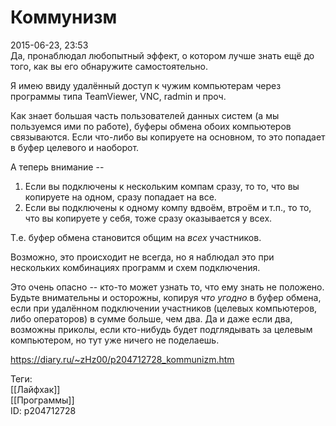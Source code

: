 Коммунизм
==========

   
 2015-06-23, 23:53   
  Да, пронаблюдал любопытный эффект, о котором лучше знать ещё до того, как вы его обнаружите самостоятельно.   
   
 Я имею ввиду удалённый доступ к чужим компьютерам через программы типа TeamViewer, VNC, radmin и проч.   
   
 Как знает большая часть пользователей данных систем (а мы пользуемся ими по работе), буферы обмена обоих компьютеров связываются. Если что-либо вы копируете на основном, то это попадает в буфер целевого и наоборот.   
   
 А теперь внимание --   
 1) Если вы подключены к нескольким компам сразу, то то, что вы копируете на одном, сразу попадает на все.   
 2) Если вы подключены к одному компу вдвоём, втроём и т.п., то то, что вы копируете у себя, тоже сразу оказывается у всех.   
   
 Т.е. буфер обмена становится общим на  *всех*  участников.   
   
 Возможно, это происходит не всегда, но я наблюдал это при нескольких комбинациях программ и схем подключения.   
   
 Это очень опасно -- кто-то может узнать то, что ему знать не положено. Будьте внимательны и осторожны, копируя  *что угодно*  в буфер обмена, если при удалённом подключении участников (целевых компьютеров, либо операторов) в сумме больше, чем два. Да и даже если два, возможны приколы, если кто-нибудь будет подглядывать за целевым компьютером, но тут уже ничего не поделаешь.   
    
 <https://diary.ru/~zHz00/p204712728_kommunizm.htm>   
   
 Теги:   
 [[Лайфхак]]   
 [[Программы]]   
 ID: p204712728